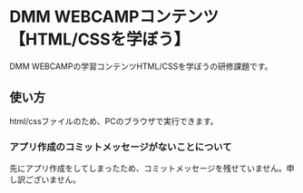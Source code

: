 # DMM WEBCAMPコンテンツ【HTML/CSSを学ぼう】
DMM WEBCAMPの学習コンテンツHTML/CSSを学ぼうの研修課題です。
## 使い方
html/cssファイルのため、PCのブラウザで実行できます。
### アプリ作成のコミットメッセージがないことについて
先にアプリ作成をしてしまったため、コミットメッセージを残せていません。申し訳ございません。
